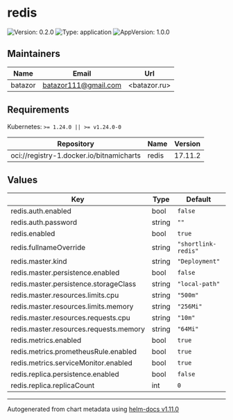 # redis

![Version: 0.2.0](https://img.shields.io/badge/Version-0.2.0-informational?style=flat-square) ![Type: application](https://img.shields.io/badge/Type-application-informational?style=flat-square) ![AppVersion: 1.0.0](https://img.shields.io/badge/AppVersion-1.0.0-informational?style=flat-square)

## Maintainers

| Name | Email | Url |
| ---- | ------ | --- |
| batazor | <batazor111@gmail.com> | <batazor.ru> |

## Requirements

Kubernetes: `>= 1.24.0 || >= v1.24.0-0`

| Repository | Name | Version |
|------------|------|---------|
| oci://registry-1.docker.io/bitnamicharts | redis | 17.11.2 |

## Values

| Key | Type | Default | Description |
|-----|------|---------|-------------|
| redis.auth.enabled | bool | `false` |  |
| redis.auth.password | string | `""` |  |
| redis.enabled | bool | `true` |  |
| redis.fullnameOverride | string | `"shortlink-redis"` |  |
| redis.master.kind | string | `"Deployment"` |  |
| redis.master.persistence.enabled | bool | `false` |  |
| redis.master.persistence.storageClass | string | `"local-path"` |  |
| redis.master.resources.limits.cpu | string | `"500m"` |  |
| redis.master.resources.limits.memory | string | `"256Mi"` |  |
| redis.master.resources.requests.cpu | string | `"10m"` |  |
| redis.master.resources.requests.memory | string | `"64Mi"` |  |
| redis.metrics.enabled | bool | `true` |  |
| redis.metrics.prometheusRule.enabled | bool | `true` |  |
| redis.metrics.serviceMonitor.enabled | bool | `true` |  |
| redis.replica.persistence.enabled | bool | `false` |  |
| redis.replica.replicaCount | int | `0` |  |

----------------------------------------------
Autogenerated from chart metadata using [helm-docs v1.11.0](https://github.com/norwoodj/helm-docs/releases/v1.11.0)
